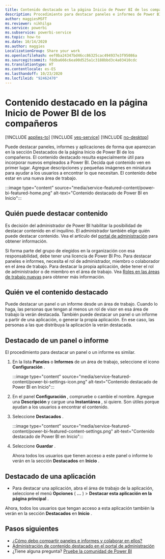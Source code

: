 ```yaml
---
title: Contenido destacado en la página Inicio de Power BI de los compañeros
description: Procedimiento para destacar paneles e informes de Power BI en la página Inicio de Power BI de los compañeros de la organización.
author: maggiesMSFT
ms.reviewer: nikhilga
ms.service: powerbi
ms.subservice: powerbi-service
ms.topic: how-to
ms.date: 10/14/2020
ms.author: maggies
LocalizationGroup: Share your work
ms.openlocfilehash: eef0ba24347bd46cc86325cac494937e3f95086a
ms.sourcegitcommit: fddba666c6ea90d525a1c3188bbd3c4a03410cdc
ms.translationtype: HT
ms.contentlocale: es-ES
ms.lasthandoff: 10/23/2020
ms.locfileid: "92462470"
---
```

# <a name="feature-content-on-colleagues-power-bi-home-page"></a>Contenido destacado en la página Inicio de Power BI de los compañeros

[!INCLUDE [applies-to](../includes/applies-to.md)] [!INCLUDE [yes-service](../includes/yes-service.md)] [!INCLUDE [no-desktop](../includes/no-desktop.md)]

Puede destacar paneles, informes y aplicaciones de forma que aparezcan en la sección Destacados de la página Inicio de Power BI de los compañeros. El contenido destacado resulta especialmente útil para incorporar nuevos empleados a Power BI. Decida qué contenido ven en primer lugar. Agregue descripciones y pequeñas imágenes en miniatura para ayudar a los usuarios a encontrar lo que necesitan. El contenido debe estar en una nueva área de trabajo.

:::image type="content" source="media/service-featured-content/power-bi-featured-home.png" alt-text="Contenido destacado de Power BI en Inicio":::

## <a name="who-can-feature-content"></a>Quién puede destacar contenido

Es decisión del administrador de Power BI habilitar la posibilidad de destacar contenido en el inquilino. El administrador también elige quién puede destacar contenido. Vea el artículo del [portal de administración](../admin/service-admin-portal.md#featured-content) para obtener información.

Si forma parte del grupo de elegidos en la organización con esa responsabilidad, debe tener una licencia de Power BI Pro. Para destacar paneles e informes, necesita el rol de administrador, miembro o colaborador en el área de trabajo. Para destacar la propia aplicación, debe tener el rol de administrador o de miembro en el área de trabajo. Vea [Roles en las áreas de trabajo nuevas](service-new-workspaces.md#roles-in-the-new-workspaces) para obtener más información.

## <a name="who-sees-featured-content"></a>Quién ve el contenido destacado

Puede destacar un panel o un informe desde un área de trabajo. Cuando lo haga, las personas que tengan al menos un rol de visor en esa área de trabajo la verán destacada. También puede destacar un panel o un informe a partir de una aplicación, o generar la propia aplicación. En ese caso, las personas a las que distribuya la aplicación la verán destacada.

## <a name="feature-a-dashboard-or-report"></a>Destacado de un panel o informe

El procedimiento para destacar un panel o un informe es similar.

1. En la lista **Paneles** o **Informes** de un área de trabajo, seleccione el icono **Configuración** .

    :::image type="content" source="media/service-featured-content/power-bi-settings-icon.png" alt-text="Contenido destacado de Power BI en Inicio":::

2. En el panel **Configuración** , compruebe o cambie el nombre. Agregue una **Descripción** y cargue una **Instantánea** , si quiere. Son útiles porque ayudan a los usuarios a encontrar el contenido.

3. Seleccione **Destacados** .

    :::image type="content" source="media/service-featured-content/power-bi-featured-content-settings.png" alt-text="Contenido destacado de Power BI en Inicio":::

4. Seleccione **Guardar** .

    Ahora todos los usuarios que tienen acceso a este panel o informe lo verán en la sección **Destacados** en **Inicio** .

## <a name="feature-an-app"></a>Destacado de una aplicación

- Para destacar una aplicación, abra el área de trabajo de la aplicación, seleccione el menú **Opciones** ( **...** ) > **Destacar esta aplicación en la página principal** .

Ahora, todos los usuarios que tengan acceso a esta aplicación también la verán en la sección **Destacados** en **Inicio** .

## <a name="next-steps"></a>Pasos siguientes

* [¿Cómo debo compartir paneles e informes y colaborar en ellos?](../collaborate-share/service-how-to-collaborate-distribute-dashboards-reports.md)
* [Administración de contenido destacado en el portal de administración](../admin/service-admin-portal.md#manage-featured-content)
* ¿Tiene alguna pregunta? [Pruebe la comunidad de Power BI](https://community.powerbi.com/)
